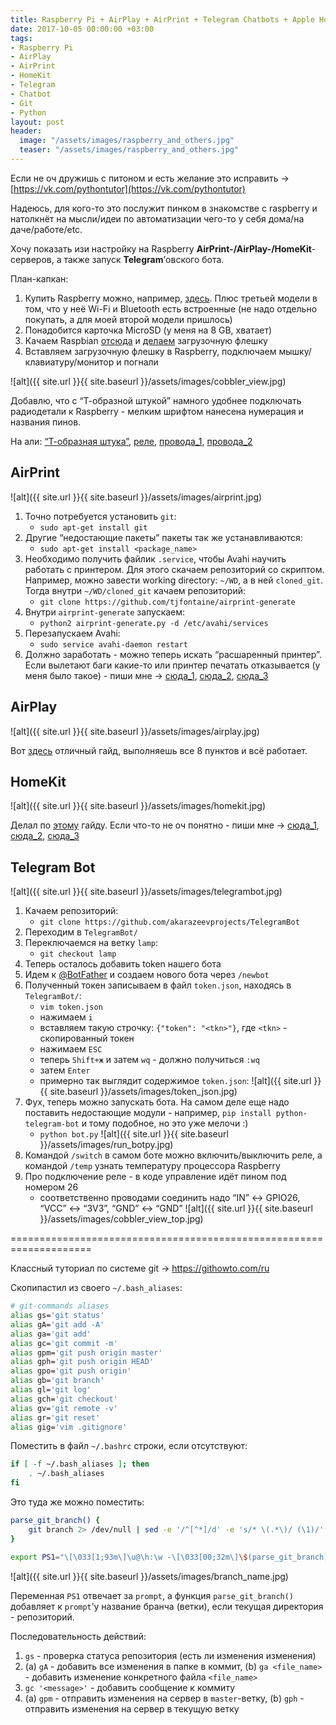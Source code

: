 ```yaml
---
title: Raspberry Pi + AirPlay + AirPrint + Telegram Chatbots + Apple HomeKit
date: 2017-10-05 00:00:00 +03:00
tags:
- Raspberry Pi
- AirPlay
- AirPrint
- HomeKit
- Telegram
- Chatbot
- Git
- Python
layout: post
header:
  image: "/assets/images/raspberry_and_others.jpg"
  teaser: "/assets/images/raspberry_and_others.jpg"
---
```


Если не оч дружишь с питоном и есть желание это исправить -> [https://vk.com/pythontutor](https://vk.com/pythontutor)

Надеюсь, для кого-то это послужит пинком в знакомстве с raspberry и натолкнёт на мысли/идеи по автоматизации чего-то у себя дома/на даче/работе/etc.

Хочу показать изи настройку на Raspberry **AirPrint-/AirPlay-/HomeKit**-серверов, а также запуск **Telegram**’овского бота.

План-капкан:
1. Купить Raspberry можно, например, [здесь](https://ru.aliexpress.com/item/RS-Version-2016-New-Raspberry-Pi-3-Model-B-Board-1GB-LPDDR2-BCM2837-Quad-Core-Ras/32789942633.html?spm=a2g0v.search0104.3.2.cmDDaK&ws_ab_test=searchweb0_0,searchweb201602_2_10152_10065_10151_10068_10344_5560015_10342_10343_10340_10341_10307_10301_10060_10155_10154_10056_10055_10054_5370015_10059_10534_10533_10532_100031_10099_10338_10339_5580015_10103_10102_10169_10052_10053_10107_10050_10142_10051_10084_10083_10080_10082_10081_10110_5590015_10111_10112_10113_10114_143_10312_10314_5570015_10078_10079_10211_10128_10073_10129_10125,searchweb201603_1,ppcSwitch_5&btsid=62955025-32ab-4f85-b40d-250afe491920&algo_expid=462b1142-f34e-47b3-b1e8-b2c9128888d9-0&algo_pvid=462b1142-f34e-47b3-b1e8-b2c9128888d9). Плюс третьей модели в том, что у неё Wi-Fi и Bluetooth есть встроенные (не надо отдельно покупать, а для моей второй модели пришлось)
2. Понадобится карточка MicroSD (у меня на 8 GB, хватает)
3. Качаем Raspbian [отсюда](https://www.raspberrypi.org/downloads/raspbian/) и [делаем](https://www.raspberrypi.org/documentation/installation/installing-images/README.md) загрузочную флешку
4. Вставляем загрузочную флешку в Raspberry, подключаем мышку/клавиатуру/монитор и погнали

![alt]({{ site.url }}{{ site.baseurl }}/assets/images/cobbler_view.jpg)

Добавлю, что с “Т-образной штукой” намного удобнее подключать радиодетали к Raspberry - мелким шрифтом нанесена нумерация и названия пинов.

На али: [“Т-образная штука”](https://ru.aliexpress.com/item/Free-shipping-Raspberry-Pi-model-B-plus-T-cobbler-expansion-DIY-kit-GPIO-cable-breadboard-GPIO/2035640647.html?shortkey=aaqUfq6n&addresstype=600), [реле](https://ru.aliexpress.com/item/5V-Relay-Module-1-Channel-Low-level-for-SCM-Household-Appliance-Control-For-Arduino/32555959741.html?spm=a2g0s.9042311.0.0.UkNt6y), [провода_1](https://ru.aliexpress.com/item/40pcs-20cm-2-54mm-1p-1p-Pin-Female-to-Female-Color-Breadboard-Cable-Jump-Wire-Jumper/1728848121.html?spm=a2g0s.9042311.0.0.BkJWjY), [провода_2](https://ru.aliexpress.com/item/Free-Shipping-40pcs-dupont-cable-jumper-wire-dupont-line-Male-to-Male-dupont-line-20cm-1P/32687696479.html?spm=a2g0v.10010108.1000013.6.11473adb0oTRcd&traffic_analysisId=recommend_2088_3_90158_iswistore&scm=1007.13339.90158.0&pvid=b829046b-ace2-4103-8bfa-207f02c7e27b&tpp=1)

## AirPrint

![alt]({{ site.url }}{{ site.baseurl }}/assets/images/airprint.jpg)

1. Точно потребуется установить `git`:
    * `sudo apt-get install git`
2. Другие “недостающие пакеты” пакеты так же устанавливаются:
    * `sudo apt-get install <package_name>`
3. Необходимо получить файлик `.service`, чтобы Avahi научить работать с принтером. Для этого скачаем репозиторий со скриптом. Например, можно завести working directory: `~/WD`, а в ней `cloned_git`. Тогда внутри `~/WD/cloned_git` качаем репозиторий:
    * `git clone https://github.com/tjfontaine/airprint-generate`
4. Внутри `airprint-generate` запускаем:
    * `python2 airprint-generate.py -d /etc/avahi/services`
5. Перезапускаем Avahi:
    * `sudo service avahi-daemon restart`
6. Должно заработать - можно теперь искать “расшаренный принтер”. Если вылетают баги какие-то или принтер печатать отказывается (у меня было такое) - пиши мне -> [сюда_1](http://t.me/akarazeev), [сюда_2](http://vk.com/akarazeev), [сюда_3](mailto:anton.karazeev@gmail.com)

## AirPlay

![alt]({{ site.url }}{{ site.baseurl }}/assets/images/airplay.jpg)

Вот [здесь](https://pimylifeup.com/raspberry-pi-airplay-receiver/) отличный гайд, выполняешь все 8 пунктов и всё работает.

## HomeKit

![alt]({{ site.url }}{{ site.baseurl }}/assets/images/homekit.jpg)

Делал по [этому](http://home-smart-home.ru/homebridge-raspberry-pi-kak-nauchit-siri-matu/) гайду.
Если что-то не оч понятно - пиши мне -> [сюда_1](http://t.me/akarazeev), [сюда_2](http://vk.com/akarazeev), [сюда_3](mailto:anton.karazeev@gmail.com)

## Telegram Bot

![alt]({{ site.url }}{{ site.baseurl }}/assets/images/telegrambot.jpg)

1. Качаем репозиторий:
    * `git clone https://github.com/akarazeevprojects/TelegramBot`
2. Переходим в `TelegramBot/`
3. Переключаемся на ветку `lamp`:
    * `git checkout lamp`
4. Теперь осталось добавить token нашего бота
5. Идем к [@BotFather](http://t.me/BotFather) и создаем нового бота через `/newbot`
6. Полученный токен записываем в файл `token.json`, находясь в `TelegramBot/`:
    * `vim token.json`
    * нажимаем `i`
    * вставляем такую строчку: `{"token": "<tkn>"}`, где `<tkn>` - скопированный токен
    * нажимаем `ESC`
    * теперь `Shift+ж` и затем `wq` - должно получиться `:wq`
    * затем `Enter`
    * примерно так выглядит содержимое `token.json`:
    ![alt]({{ site.url }}{{ site.baseurl }}/assets/images/token_json.jpg)
7. Фух, теперь можно запускать бота. На самом деле еще надо поставить недостающие модули - например, `pip install python-telegram-bot` и тому подобное, но это уже мелочи :)
    * `python bot.py`
    ![alt]({{ site.url }}{{ site.baseurl }}/assets/images/run_botpy.jpg)
8. Командой `/switch` в самом боте можно включить/выключить реле, а командой `/temp` узнать температуру процессора Raspberry
9. Про подключение реле - в коде управление идёт пином под номером 26
    * соответственно проводами соединить надо “IN” <-> GPIO26, “VCC” <-> “3V3”, “GND” <-> “GND”
    ![alt]({{ site.url }}{{ site.baseurl }}/assets/images/cobbler_view_top.jpg)

====================================================================

Классный туториал по системе git -> https://githowto.com/ru

Скопипастил из своего `~/.bash_aliases`:

```bash
# git-commands aliases
alias gs='git status'
alias gA='git add -A'
alias ga='git add'
alias gc='git commit -m'
alias gpm='git push origin master'
alias gph='git push origin HEAD'
alias gpo='git push origin'
alias gb='git branch'
alias gl='git log'
alias gch='git checkout'
alias gv='git remote -v'
alias gr='git reset'
alias gig='vim .gitignore'
```

Поместить в файл `~/.bashrc` строки, если отсутствуют:

```bash
if [ -f ~/.bash_aliases ]; then
	. ~/.bash_aliases
fi
```

Это туда же можно поместить:

```bash
parse_git_branch() {
    git branch 2> /dev/null | sed -e '/^[^*]/d' -e 's/* \(.*\)/ (\1)/'
}

export PS1="\[\033[1;93m\]\u@\h:\w -\[\033[00;32m\]\$(parse_git_branch)\[\033[00m\] $ "
```

![alt]({{ site.url }}{{ site.baseurl }}/assets/images/branch_name.jpg)

Переменная `PS1` отвечает за `prompt`, а функция `parse_git_branch()` добавляет к `prompt`’у название бранча (ветки), если текущая директория - репозиторий.

Последовательность действий:
1. `gs` - проверка статуса репозитория (есть ли изменения изменения)
2. (a) `gA` - добавить все изменения в папке в коммит, (b) `ga <file_name>` - добавить изменение конкретного файла `<file_name>`
3. `gc '<message>'` - добавить сообщение к коммиту
4. (a) `gpm` - отправить изменения на сервер в `master`-ветку, (b) `gph` - отправить изменения на сервер в текущую ветку
